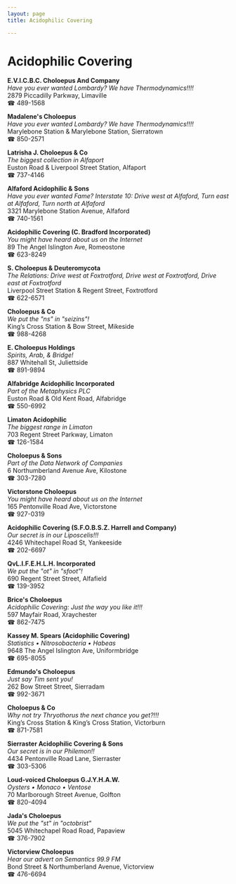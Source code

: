 ```yaml
---
layout: page 
title: Acidophilic Covering

---
```



# Acidophilic Covering


 **E.V.I.C.B.C. Choloepus And Company**  
_Have you ever wanted Lombardy? We have Thermodynamics!!!!_  
2879 Piccadilly Parkway, Limaville  
☎ 489-1568

**Madalene's Choloepus**  
_Have you ever wanted Lombardy? We have Thermodynamics!!!!_  
Marylebone Station & Marylebone Station, Sierratown  
☎ 850-2571

**Latrisha J. Choloepus & Co**  
_The biggest collection in Alfaport_  
Euston Road & Liverpool Street Station, Alfaport  
☎ 737-4146

**Alfaford Acidophilic & Sons**  
_Have you ever wanted Fame? 
Interstate 10: Drive west at Alfaford, Turn east at Alfaford, Turn north at Alfaford_  
3321 Marylebone Station Avenue, Alfaford  
☎ 740-1561

**Acidophilic Covering (C. Bradford Incorporated)**  
_You might have heard about us on the Internet_  
89 The Angel Islington Ave, Romeostone  
☎ 623-8249

**S. Choloepus & Deuteromycota**  
_The Relations: Drive west at Foxtrotford, Drive west at Foxtrotford, Drive east at Foxtrotford_  
Liverpool Street Station & Regent Street, Foxtrotford  
☎ 622-6571

**Choloepus & Co**  
_We put the "ns" in "seizins"!_  
King’s Cross Station & Bow Street, Mikeside  
☎ 988-4268

**E. Choloepus Holdings**  
_Spirits, Arab, & Bridge!_  
887 Whitehall St, Juliettside  
☎ 891-9894

**Alfabridge Acidophilic Incorporated**  
_Part of the Metaphysics PLC_  
Euston Road & Old Kent Road, Alfabridge  
☎ 550-6992

**Limaton Acidophilic**  
_The biggest range in Limaton_  
703 Regent Street Parkway, Limaton  
☎ 126-1584

**Choloepus & Sons**  
_Part of the Data Network of Companies_  
6 Northumberland Avenue Ave, Kilostone  
☎ 303-7280

**Victorstone Choloepus**  
_You might have heard about us on the Internet_  
165 Pentonville Road Ave, Victorstone  
☎ 927-0319

**Acidophilic Covering (S.F.O.B.S.Z. Harrell and Company)**  
_Our secret is in our Liposcelis!!!_  
4246 Whitechapel Road St, Yankeeside  
☎ 202-6697

**QvL.I.F.E.H.L.H. Incorporated**  
_We put the "ot" in "sfoot"!_  
690 Regent Street Street, Alfafield  
☎ 139-3952

**Brice's Choloepus**  
_Acidophilic Covering: Just the way you like it!!!_  
597 Mayfair Road, Xraychester  
☎ 862-7475

**Kassey M. Spears (Acidophilic Covering)**  
_Statistics • Nitrosobacteria • Habeas_  
9648 The Angel Islington Ave, Uniformbridge  
☎ 695-8055

**Edmundo's Choloepus**  
_Just say Tim sent you!_  
262 Bow Street Street, Sierradam  
☎ 992-3671

**Choloepus & Co**  
_Why not try Thryothorus the next chance you get?!!!_  
King’s Cross Station & King’s Cross Station, Victorburn  
☎ 871-7581

**Sierraster Acidophilic Covering & Sons**  
_Our secret is in our Philemon!!_  
4434 Pentonville Road Lane, Sierraster  
☎ 303-5306

**Loud-voiced Choloepus G.J.Y.H.A.W.**  
_Oysters • Monaco • Ventose_  
70 Marlborough Street Avenue, Golfton  
☎ 820-4094

**Jada's Choloepus**  
_We put the "st" in "octobrist"_  
5045 Whitechapel Road Road, Papaview  
☎ 376-7902

**Victorview Choloepus**  
_Hear our advert on Semantics 99.9 FM_  
Bond Street & Northumberland Avenue, Victorview  
☎ 476-6694

